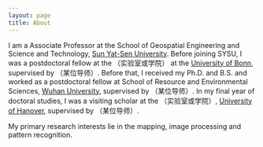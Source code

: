 ```yaml
---
layout: page
title: About
---
```

I am a Associate Professor at the School of Geospatial Engineering and Science and Technology, [Sun Yat-Sen University](https://www.sysu.edu.cn/sysuen/). Before joining SYSU, I was a postdoctoral fellow at the （实验室或学院） at the [University of Bonn](https://www.uni-bonn.de/en), supervised by （某位导师）. Before that, I received my Ph.D. and B.S. and worked as a postdoctoral fellow at School of Resource and Environmental Sciences, [Wuhan University](https://www.whu.edu.cn/), supervised by （某位导师）. In my final year of doctoral studies, I was a visiting scholar at the （实验室或学院）, [University of Hanover](https://www.uni-hannover.de/en/), supervised by （某位导师）.

My primary research interests lie in the mapping, image processing and pattern recognition.


